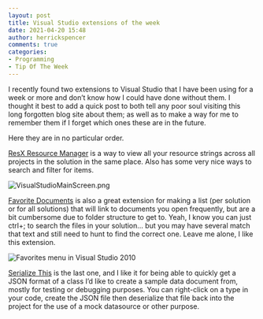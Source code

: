 ```yaml
---
layout: post
title: Visual Studio extensions of the week
date: 2021-04-20 15:48
author: herrickspencer
comments: true
categories:
- Programming
- Tip Of The Week
---
```

I recently found two extensions to Visual Studio that I have been using for a week or more and don’t know how I could have done without them. I thought it best to add a quick post to both tell any poor soul visiting this long forgotten blog site about them; as well as to make a way for me to remember them if I forget which ones these are in the future.

Here they are in no particular order.

[ResX Resource Manager](https://github.com/dotnet/ResXResourceManager) is a way to view all your resource strings across all projects in the solution in the same place. Also has some very nice ways to search and filter for items.

![VisualStudioMainScreen.png](https://github.com/dotnet/ResXResourceManager/blob/master/Assets/VisualStudioMainScreen.png?raw=true)

[Favorite Documents](https://vlasovstudio.com/favorite-documents/) is also a great extension for making a list (per solution or for all solutions) that will link to documents you open frequently, but are a bit cumbersome due to folder structure to get to. Yeah, I know you can just ctrl+; to search the files in your solution… but you may have several match that text and still need to hunt to find the correct one. Leave me alone, I like this extension.

![Favorites menu in Visual Studio 2010](https://vlasovstudio.com/favorite-documents/favorites-menu-in-visual-studio-2010.png)

[Serialize This](https://github.com/CodeCasterNL/CodeCaster.SerializeThis/blob/master/README.md) is the last one, and I like it for being able to quickly get a JSON format of a class I’d like to create a sample data document from, mostly for testing or debugging purposes. You can right-click on a type in your code, create the JSON file then deserialize that file back into the project for the use of a mock datasource or other purpose.